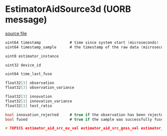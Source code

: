 # EstimatorAidSource3d (UORB message)



[source file](https://github.com/PX4/PX4-Autopilot/blob/release/1.14/msg/EstimatorAidSource3d.msg)

```c
uint64 timestamp             # time since system start (microseconds)
uint64 timestamp_sample      # the timestamp of the raw data (microseconds)

uint8 estimator_instance

uint32 device_id

uint64 time_last_fuse

float32[3] observation
float32[3] observation_variance

float32[3] innovation
float32[3] innovation_variance
float32[3] test_ratio

bool innovation_rejected     # true if the observation has been rejected
bool fused                   # true if the sample was successfully fused

# TOPICS estimator_aid_src_ev_vel estimator_aid_src_gnss_vel estimator_aid_src_gravity estimator_aid_src_mag

```
